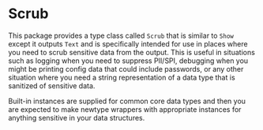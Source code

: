 Scrub
=====

This package provides a type class called `Scrub` that is similar to `Show`
except it outputs `Text` and is specifically intended for use in places where
you need to scrub sensitive data from the output.  This is useful in situations
such as logging when you need to suppress PII/SPI, debugging when you might be
printing config data that could include passwords, or any other situation
where you need a string representation of a data type that is sanitized of
sensitive data.

Built-in instances are supplied for common core data types and then you are
expected to make newtype wrappers with appropriate instances for anything
sensitive in your data structures.

